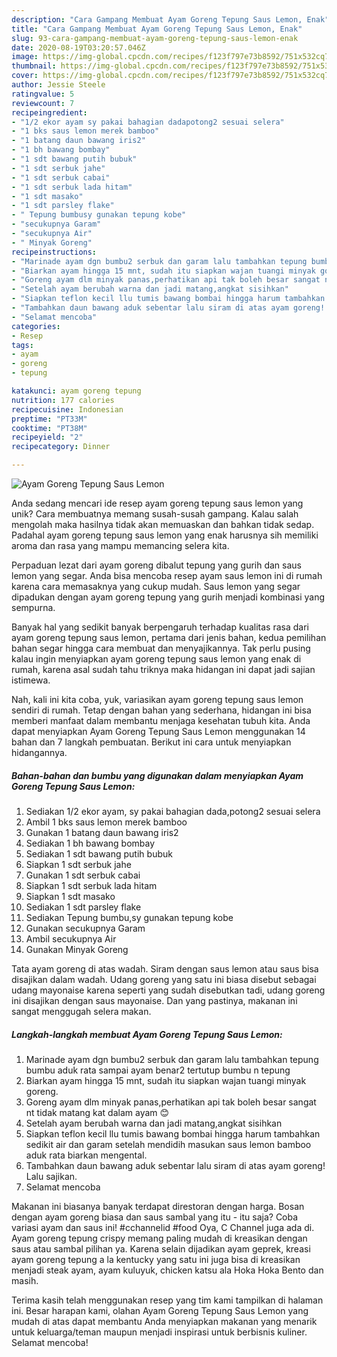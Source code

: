 ```yaml
---
description: "Cara Gampang Membuat Ayam Goreng Tepung Saus Lemon, Enak"
title: "Cara Gampang Membuat Ayam Goreng Tepung Saus Lemon, Enak"
slug: 93-cara-gampang-membuat-ayam-goreng-tepung-saus-lemon-enak
date: 2020-08-19T03:20:57.046Z
image: https://img-global.cpcdn.com/recipes/f123f797e73b8592/751x532cq70/ayam-goreng-tepung-saus-lemon-foto-resep-utama.jpg
thumbnail: https://img-global.cpcdn.com/recipes/f123f797e73b8592/751x532cq70/ayam-goreng-tepung-saus-lemon-foto-resep-utama.jpg
cover: https://img-global.cpcdn.com/recipes/f123f797e73b8592/751x532cq70/ayam-goreng-tepung-saus-lemon-foto-resep-utama.jpg
author: Jessie Steele
ratingvalue: 5
reviewcount: 7
recipeingredient:
- "1/2 ekor ayam sy pakai bahagian dadapotong2 sesuai selera"
- "1 bks saus lemon merek bamboo"
- "1 batang daun bawang iris2"
- "1 bh bawang bombay"
- "1 sdt bawang putih bubuk"
- "1 sdt serbuk jahe"
- "1 sdt serbuk cabai"
- "1 sdt serbuk lada hitam"
- "1 sdt masako"
- "1 sdt parsley flake"
- " Tepung bumbusy gunakan tepung kobe"
- "secukupnya Garam"
- "secukupnya Air"
- " Minyak Goreng"
recipeinstructions:
- "Marinade ayam dgn bumbu2 serbuk dan garam lalu tambahkan tepung bumbu aduk rata sampai ayam benar2 tertutup bumbu n tepung"
- "Biarkan ayam hingga 15 mnt, sudah itu siapkan wajan tuangi minyak goreng."
- "Goreng ayam dlm minyak panas,perhatikan api tak boleh besar sangat nt tidak matang kat dalam ayam 😊"
- "Setelah ayam berubah warna dan jadi matang,angkat sisihkan"
- "Siapkan teflon kecil llu tumis bawang bombai hingga harum tambahkan sedikit air dan garam setelah mendidih masukan saus lemon bamboo aduk rata biarkan mengental."
- "Tambahkan daun bawang aduk sebentar lalu siram di atas ayam goreng! Lalu sajikan."
- "Selamat mencoba"
categories:
- Resep
tags:
- ayam
- goreng
- tepung

katakunci: ayam goreng tepung 
nutrition: 177 calories
recipecuisine: Indonesian
preptime: "PT33M"
cooktime: "PT38M"
recipeyield: "2"
recipecategory: Dinner

---
```



![Ayam Goreng Tepung Saus Lemon](https://img-global.cpcdn.com/recipes/f123f797e73b8592/751x532cq70/ayam-goreng-tepung-saus-lemon-foto-resep-utama.jpg)

Anda sedang mencari ide resep ayam goreng tepung saus lemon yang unik? Cara membuatnya memang susah-susah gampang. Kalau salah mengolah maka hasilnya tidak akan memuaskan dan bahkan tidak sedap. Padahal ayam goreng tepung saus lemon yang enak harusnya sih memiliki aroma dan rasa yang mampu memancing selera kita.

Perpaduan lezat dari ayam goreng dibalut tepung yang gurih dan saus lemon yang segar. Anda bisa mencoba resep ayam saus lemon ini di rumah karena cara memasaknya yang cukup mudah. Saus lemon yang segar dipadukan dengan ayam goreng tepung yang gurih menjadi kombinasi yang sempurna.

Banyak hal yang sedikit banyak berpengaruh terhadap kualitas rasa dari ayam goreng tepung saus lemon, pertama dari jenis bahan, kedua pemilihan bahan segar hingga cara membuat dan menyajikannya. Tak perlu pusing kalau ingin menyiapkan ayam goreng tepung saus lemon yang enak di rumah, karena asal sudah tahu triknya maka hidangan ini dapat jadi sajian istimewa.


Nah, kali ini kita coba, yuk, variasikan ayam goreng tepung saus lemon sendiri di rumah. Tetap dengan bahan yang sederhana, hidangan ini bisa memberi manfaat dalam membantu menjaga kesehatan tubuh kita. Anda dapat menyiapkan Ayam Goreng Tepung Saus Lemon menggunakan 14 bahan dan 7 langkah pembuatan. Berikut ini cara untuk menyiapkan hidangannya.

<!--inarticleads1-->

##### Bahan-bahan dan bumbu yang digunakan dalam menyiapkan Ayam Goreng Tepung Saus Lemon:

1. Sediakan 1/2 ekor ayam, sy pakai bahagian dada,potong2 sesuai selera
1. Ambil 1 bks saus lemon merek bamboo
1. Gunakan 1 batang daun bawang iris2
1. Sediakan 1 bh bawang bombay
1. Sediakan 1 sdt bawang putih bubuk
1. Siapkan 1 sdt serbuk jahe
1. Gunakan 1 sdt serbuk cabai
1. Siapkan 1 sdt serbuk lada hitam
1. Siapkan 1 sdt masako
1. Sediakan 1 sdt parsley flake
1. Sediakan  Tepung bumbu,sy gunakan tepung kobe
1. Gunakan secukupnya Garam
1. Ambil secukupnya Air
1. Gunakan  Minyak Goreng


Tata ayam goreng di atas wadah. Siram dengan saus lemon atau saus bisa disajikan dalam wadah. Udang goreng yang satu ini biasa disebut sebagai udang mayonaise karena seperti yang sudah disebutkan tadi, udang goreng ini disajikan dengan saus mayonaise. Dan yang pastinya, makanan ini sangat menggugah selera makan. 

<!--inarticleads2-->

##### Langkah-langkah membuat Ayam Goreng Tepung Saus Lemon:

1. Marinade ayam dgn bumbu2 serbuk dan garam lalu tambahkan tepung bumbu aduk rata sampai ayam benar2 tertutup bumbu n tepung
1. Biarkan ayam hingga 15 mnt, sudah itu siapkan wajan tuangi minyak goreng.
1. Goreng ayam dlm minyak panas,perhatikan api tak boleh besar sangat nt tidak matang kat dalam ayam 😊
1. Setelah ayam berubah warna dan jadi matang,angkat sisihkan
1. Siapkan teflon kecil llu tumis bawang bombai hingga harum tambahkan sedikit air dan garam setelah mendidih masukan saus lemon bamboo aduk rata biarkan mengental.
1. Tambahkan daun bawang aduk sebentar lalu siram di atas ayam goreng! Lalu sajikan.
1. Selamat mencoba


Makanan ini biasanya banyak terdapat direstoran dengan harga. Bosan dengan ayam goreng biasa dan saus sambal yang itu - itu saja? Coba variasi ayam dan saus ini! #cchannelid #food Oya, C Channel juga ada di. Ayam goreng tepung crispy memang paling mudah di kreasikan dengan saus atau sambal pilihan ya. Karena selain dijadikan ayam geprek, kreasi ayam goreng tepung a la kentucky yang satu ini juga bisa di kreasikan menjadi steak ayam, ayam kuluyuk, chicken katsu ala Hoka Hoka Bento dan masih. 

Terima kasih telah menggunakan resep yang tim kami tampilkan di halaman ini. Besar harapan kami, olahan Ayam Goreng Tepung Saus Lemon yang mudah di atas dapat membantu Anda menyiapkan makanan yang menarik untuk keluarga/teman maupun menjadi inspirasi untuk berbisnis kuliner. Selamat mencoba!
